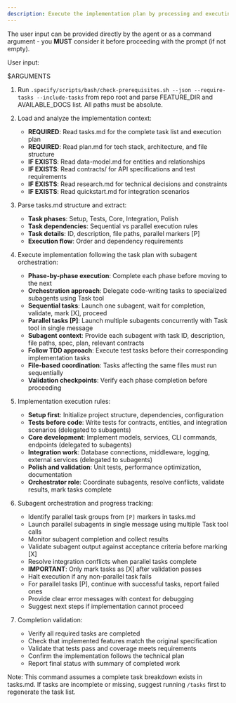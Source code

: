 ```yaml
---
description: Execute the implementation plan by processing and executing all tasks defined in tasks.md
---
```


The user input can be provided directly by the agent or as a command argument - you **MUST** consider it before proceeding with the prompt (if not empty).

User input:

$ARGUMENTS

1. Run `.specify/scripts/bash/check-prerequisites.sh --json --require-tasks --include-tasks` from repo root and parse FEATURE_DIR and AVAILABLE_DOCS list. All paths must be absolute.

2. Load and analyze the implementation context:
   - **REQUIRED**: Read tasks.md for the complete task list and execution plan
   - **REQUIRED**: Read plan.md for tech stack, architecture, and file structure
   - **IF EXISTS**: Read data-model.md for entities and relationships
   - **IF EXISTS**: Read contracts/ for API specifications and test requirements
   - **IF EXISTS**: Read research.md for technical decisions and constraints
   - **IF EXISTS**: Read quickstart.md for integration scenarios

3. Parse tasks.md structure and extract:
   - **Task phases**: Setup, Tests, Core, Integration, Polish
   - **Task dependencies**: Sequential vs parallel execution rules
   - **Task details**: ID, description, file paths, parallel markers [P]
   - **Execution flow**: Order and dependency requirements

4. Execute implementation following the task plan with subagent orchestration:
   - **Phase-by-phase execution**: Complete each phase before moving to the next
   - **Orchestration approach**: Delegate code-writing tasks to specialized subagents using Task tool
   - **Sequential tasks**: Launch one subagent, wait for completion, validate, mark [X], proceed
   - **Parallel tasks [P]**: Launch multiple subagents concurrently with Task tool in single message
   - **Subagent context**: Provide each subagent with task ID, description, file paths, spec, plan, relevant contracts
   - **Follow TDD approach**: Execute test tasks before their corresponding implementation tasks
   - **File-based coordination**: Tasks affecting the same files must run sequentially
   - **Validation checkpoints**: Verify each phase completion before proceeding

5. Implementation execution rules:
   - **Setup first**: Initialize project structure, dependencies, configuration
   - **Tests before code**: Write tests for contracts, entities, and integration scenarios (delegated to subagents)
   - **Core development**: Implement models, services, CLI commands, endpoints (delegated to subagents)
   - **Integration work**: Database connections, middleware, logging, external services (delegated to subagents)
   - **Polish and validation**: Unit tests, performance optimization, documentation
   - **Orchestrator role**: Coordinate subagents, resolve conflicts, validate results, mark tasks complete

6. Subagent orchestration and progress tracking:
   - Identify parallel task groups from `[P]` markers in tasks.md
   - Launch parallel subagents in single message using multiple Task tool calls
   - Monitor subagent completion and collect results
   - Validate subagent output against acceptance criteria before marking [X]
   - Resolve integration conflicts when parallel tasks complete
   - **IMPORTANT**: Only mark tasks as [X] after validation passes
   - Halt execution if any non-parallel task fails
   - For parallel tasks [P], continue with successful tasks, report failed ones
   - Provide clear error messages with context for debugging
   - Suggest next steps if implementation cannot proceed

7. Completion validation:
   - Verify all required tasks are completed
   - Check that implemented features match the original specification
   - Validate that tests pass and coverage meets requirements
   - Confirm the implementation follows the technical plan
   - Report final status with summary of completed work

Note: This command assumes a complete task breakdown exists in tasks.md. If tasks are incomplete or missing, suggest running `/tasks` first to regenerate the task list.
